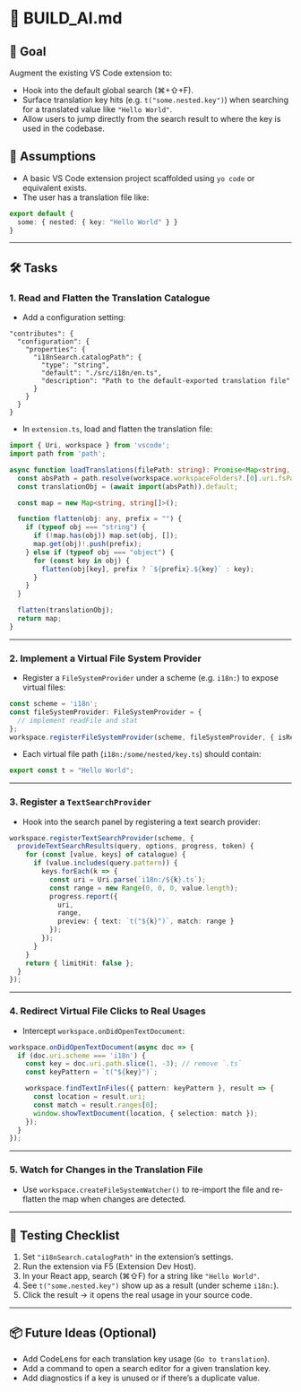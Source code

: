 # 🧠 BUILD_AI.md

## 🎯 Goal

Augment the existing VS Code extension to:
- Hook into the default global search (⌘+⇧+F).
- Surface translation key hits (e.g. `t("some.nested.key")`) when searching for a translated value like `"Hello World"`.
- Allow users to jump directly from the search result to where the key is used in the codebase.

## 🧱 Assumptions

- A basic VS Code extension project scaffolded using `yo code` or equivalent exists.
- The user has a translation file like:

```ts
export default {
  some: { nested: { key: "Hello World" } }
}
```

---

## 🛠️ Tasks

### 1. Read and Flatten the Translation Catalogue

- Add a configuration setting:

```jsonc
"contributes": {
  "configuration": {
    "properties": {
      "i18nSearch.catalogPath": {
        "type": "string",
        "default": "./src/i18n/en.ts",
        "description": "Path to the default-exported translation file"
      }
    }
  }
}
```

- In `extension.ts`, load and flatten the translation file:

```ts
import { Uri, workspace } from 'vscode';
import path from 'path';

async function loadTranslations(filePath: string): Promise<Map<string, string[]>> {
  const absPath = path.resolve(workspace.workspaceFolders?.[0].uri.fsPath || '', filePath);
  const translationObj = (await import(absPath)).default;

  const map = new Map<string, string[]>();

  function flatten(obj: any, prefix = "") {
    if (typeof obj === "string") {
      if (!map.has(obj)) map.set(obj, []);
      map.get(obj)!.push(prefix);
    } else if (typeof obj === "object") {
      for (const key in obj) {
        flatten(obj[key], prefix ? `${prefix}.${key}` : key);
      }
    }
  }

  flatten(translationObj);
  return map;
}
```

---

### 2. Implement a Virtual File System Provider

- Register a `FileSystemProvider` under a scheme (e.g. `i18n:`) to expose virtual files:

```ts
const scheme = 'i18n';
const fileSystemProvider: FileSystemProvider = {
  // implement readFile and stat
};
workspace.registerFileSystemProvider(scheme, fileSystemProvider, { isReadonly: true });
```

- Each virtual file path (`i18n:/some/nested/key.ts`) should contain:

```ts
export const t = "Hello World";
```

---

### 3. Register a `TextSearchProvider`

- Hook into the search panel by registering a text search provider:

```ts
workspace.registerTextSearchProvider(scheme, {
  provideTextSearchResults(query, options, progress, token) {
    for (const [value, keys] of catalogue) {
      if (value.includes(query.pattern)) {
        keys.forEach(k => {
          const uri = Uri.parse(`i18n:/${k}.ts`);
          const range = new Range(0, 0, 0, value.length);
          progress.report({
            uri,
            range,
            preview: { text: `t("${k}")`, match: range }
          });
        });
      }
    }
    return { limitHit: false };
  }
});
```

---

### 4. Redirect Virtual File Clicks to Real Usages

- Intercept `workspace.onDidOpenTextDocument`:

```ts
workspace.onDidOpenTextDocument(async doc => {
  if (doc.uri.scheme === 'i18n') {
    const key = doc.uri.path.slice(1, -3); // remove `.ts`
    const keyPattern = `t("${key}")`;

    workspace.findTextInFiles({ pattern: keyPattern }, result => {
      const location = result.uri;
      const match = result.ranges[0];
      window.showTextDocument(location, { selection: match });
    });
  }
});
```

---

### 5. Watch for Changes in the Translation File

- Use `workspace.createFileSystemWatcher()` to re-import the file and re-flatten the map when changes are detected.

---

## 🧪 Testing Checklist

1. Set `"i18nSearch.catalogPath"` in the extension’s settings.
2. Run the extension via F5 (Extension Dev Host).
3. In your React app, search (⌘⇧F) for a string like `"Hello World"`.
4. See `t("some.nested.key")` show up as a result (under scheme `i18n:`).
5. Click the result → it opens the real usage in your source code.

---

## 📦 Future Ideas (Optional)

- Add CodeLens for each translation key usage (`Go to translation`).
- Add a command to open a search editor for a given translation key.
- Add diagnostics if a key is unused or if there’s a duplicate value.
